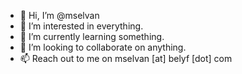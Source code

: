 - 👋 Hi, I’m @mselvan
- 👀 I’m interested in everything.
- 🌱 I’m currently learning something.
- 💞️ I’m looking to collaborate on anything.
- 📫 Reach out to me on mselvan [at] belyf [dot] com

<!---
mselvan/mselvan is a ✨ special ✨ repository because its `README.md` (this file) appears on your GitHub profile.
You can click the Preview link to take a look at your changes.
--->

